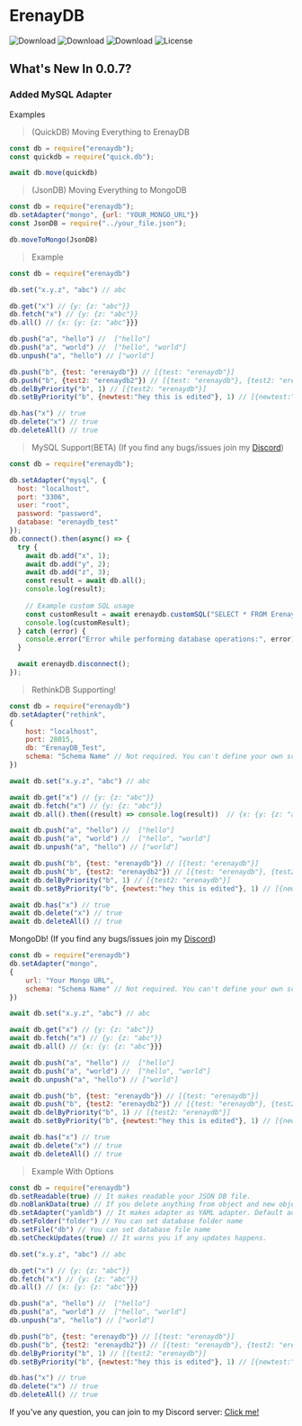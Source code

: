 # ErenayDB

![Download](https://img.shields.io/npm/dt/erenaydb.svg?style=flat-square) ![Download](https://img.shields.io/npm/dm/erenaydb.svg?style=flat-square) ![Download](https://img.shields.io/npm/dw/erenaydb.svg?style=flat-square) ![License](https://img.shields.io/npm/l/erenaydb.svg?style=flat-square)

## What's New In 0.0.7?

### Added MySQL Adapter

Examples

> (QuickDB) Moving Everything to ErenayDB

```js
const db = require("erenaydb");
const quickdb = require("quick.db");

await db.move(quickdb)
```

> (JsonDB) Moving Everything to MongoDB

```js
const db = require("erenaydb");
db.setAdapter("mongo", {url: "YOUR_MONGO_URL"})
const JsonDB = require("../your_file.json");

db.moveToMongo(JsonDB)
```

> Example

```js
const db = require("erenaydb")

db.set("x.y.z", "abc") // abc

db.get("x") // {y: {z: "abc"}}
db.fetch("x") // {y: {z: "abc"}}
db.all() // {x: {y: {z: "abc"}}}

db.push("a", "hello") //  ["hello"]
db.push("a", "world") //  ["hello", "world"]
db.unpush("a", "hello") // ["world"]

db.push("b", {test: "erenaydb"}) // [{test: "erenaydb"}]
db.push("b", {test2: "erenaydb2"}) // [{test: "erenaydb"}, {test2: "erenaydb2"}]
db.delByPriority("b", 1) // [{test2: "erenaydb"}]
db.setByPriority("b", {newtest:"hey this is edited"}, 1) // [{newtest:"hey this is edited"}]

db.has("x") // true
db.delete("x") // true
db.deleteAll() // true
```

> MySQL Support(BETA) (If you find any bugs/issues join my [Discord](https://discord.gg/WSvd3E6CNn))

```js
const db = require("erenaydb");

db.setAdapter("mysql", {
  host: "localhost",
  port: "3306",
  user: "root",
  password: "password",
  database: "erenaydb_test"
});
db.connect().then(async() => {
  try {
    await db.add("x", 1);
    await db.add("y", 2);
    await db.add("z", 3);
    const result = await db.all();
    console.log(result);
    
    // Example custom SQL usage
    const customResult = await erenaydb.customSQL("SELECT * FROM ErenayDB WHERE id = ?", ["y"]);
    console.log(customResult);
  } catch (error) {
    console.error("Error while performing database operations:", error);
  }

  await erenaydb.disconnect();
});
```

> RethinkDB Supporting!

```js
const db = require("erenaydb")
db.setAdapter("rethink", 
{
    host: "localhost",
    port: 28015,
    db: "ErenayDB_Test",
    schema: "Schema Name" // Not required. You can't define your own schema. Just name.
})

await db.set("x.y.z", "abc") // abc

await db.get("x") // {y: {z: "abc"}}
await db.fetch("x") // {y: {z: "abc"}}
await db.all().then((result) => console.log(result))  // {x: {y: {z: "abc"}}}

await db.push("a", "hello") //  ["hello"]
await db.push("a", "world") //  ["hello", "world"]
await db.unpush("a", "hello") // ["world"]

await db.push("b", {test: "erenaydb"}) // [{test: "erenaydb"}]
await db.push("b", {test2: "erenaydb2"}) // [{test: "erenaydb"}, {test2: "erenaydb2"}]
await db.delByPriority("b", 1) // [{test2: "erenaydb"}]
await db.setByPriority("b", {newtest:"hey this is edited"}, 1) // [{newtest:"hey this is edited"}]

await db.has("x") // true
await db.delete("x") // true
await db.deleteAll() // true
```

MongoDb! (If you find any bugs/issues join my [Discord](https://discord.gg/WSvd3E6CNn))

```js
const db = require("erenaydb")
db.setAdapter("mongo", 
{
    url: "Your Mongo URL", 
    schema: "Schema Name" // Not required. You can't define your own schema. Just name.
})

await db.set("x.y.z", "abc") // abc

await db.get("x") // {y: {z: "abc"}}
await db.fetch("x") // {y: {z: "abc"}}
await db.all() // {x: {y: {z: "abc"}}}

await db.push("a", "hello") //  ["hello"]
await db.push("a", "world") //  ["hello", "world"]
await db.unpush("a", "hello") // ["world"]

await db.push("b", {test: "erenaydb"}) // [{test: "erenaydb"}]
await db.push("b", {test2: "erenaydb2"}) // [{test: "erenaydb"}, {test2: "erenaydb2"}]
await db.delByPriority("b", 1) // [{test2: "erenaydb"}]
await db.setByPriority("b", {newtest:"hey this is edited"}, 1) // [{newtest:"hey this is edited"}]

await db.has("x") // true
await db.delete("x") // true
await db.deleteAll() // true
```

> Example With Options

```js
const db = require("erenaydb")
db.setReadable(true) // It makes readable your JSON DB file.
db.noBlankData(true) // If you delete anything from object and new object size is less than 1, automaticly removes that object.
db.setAdapter("yamldb") // It makes adapter as YAML adapter. Default adapter is JsonDB
db.setFolder("folder") // You can set database folder name
db.setFile("db") // You can set database file name
db.setCheckUpdates(true) // It warns you if any updates happens.

db.set("x.y.z", "abc") // abc

db.get("x") // {y: {z: "abc"}}
db.fetch("x") // {y: {z: "abc"}}
db.all() // {x: {y: {z: "abc"}}}

db.push("a", "hello") //  ["hello"]
db.push("a", "world") //  ["hello", "world"]
db.unpush("a", "hello") // ["world"]

db.push("b", {test: "erenaydb"}) // [{test: "erenaydb"}]
db.push("b", {test2: "erenaydb2"}) // [{test: "erenaydb"}, {test2: "erenaydb2"}]
db.delByPriority("b", 1) // [{test2: "erenaydb"}]
db.setByPriority("b", {newtest:"hey this is edited"}, 1) // [{newtest:"hey this is edited"}]

db.has("x") // true
db.delete("x") // true
db.deleteAll() // true
```

If you've any question, you can join to my Discord server: [Click me!](https://discord.gg/WSvd3E6CNn)
